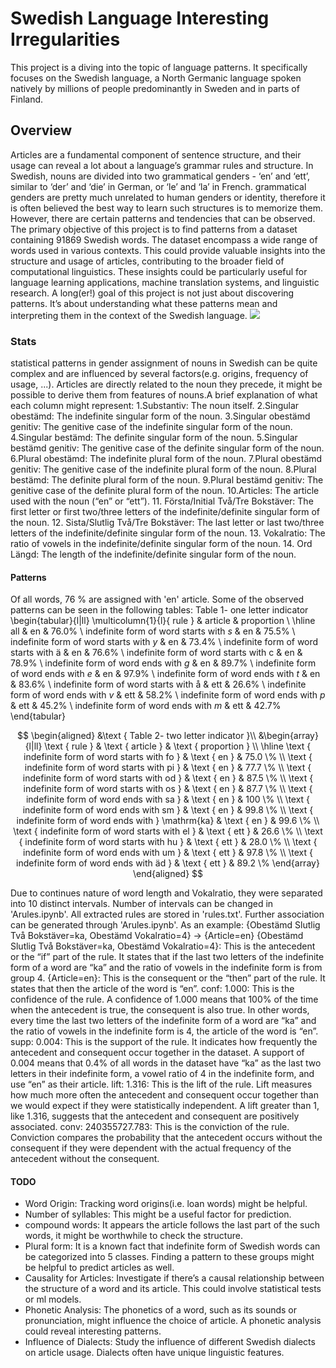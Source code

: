 # Swedish Language Interesting Irregularities
This project is a diving into the topic of language patterns. It specifically focuses on the Swedish language, a North Germanic language spoken natively by millions of people predominantly in Sweden and in parts of Finland.

## Overview

Articles are a fundamental component of sentence structure, and their usage can reveal a lot about a language’s grammar rules and structure. 
In Swedish, nouns are divided into two grammatical genders - ‘en’ and ‘ett’, similar to ‘der’ and ‘die’ in German, or ‘le’ and ‘la’ in French. grammatical genders are pretty much unrelated to human genders or identity, therefore it is often believed the best way to learn such structures is to memorize them.
However, there are certain patterns and tendencies that can be observed. 
The primary objective of this project is to find patterns from a dataset containing 91869 Swedish words. The dataset encompass a wide range of words used in various contexts. 
This could provide valuable insights into the structure and usage of articles, contributing to the broader field of computational linguistics. These insights could be particularly useful for language learning applications, machine translation systems, and linguistic research.
A long(er!) goal of this project is not just about discovering patterns. It’s about understanding what these patterns mean and interpreting them in the context of the Swedish language.
<img src="https://github.com/smol-ai/developer/assets/6764957/6af16d37-2494-4722-b3a2-6fc91c005451"></img>

### Stats
statistical patterns in gender assignment of nouns in Swedish can be quite complex and are influenced by several factors(e.g. origins, frequency of usage, ...). 
Articles are directly related to the noun they precede, it might be possible to derive them from features of nouns.A brief explanation of what each column might represent:
	1.Substantiv: The noun itself.
	2.Singular obestämd: The indefinite singular form of the noun.
	3.Singular obestämd genitiv: The genitive case of the indefinite singular form of the noun.
	4.Singular bestämd: The definite singular form of the noun.
	5.Singular bestämd genitiv: The genitive case of the definite singular form of the noun.
	6.Plural obestämd: The indefinite plural form of the noun.
	7.Plural obestämd genitiv: The genitive case of the indefinite plural form of the noun.
	8.Plural bestämd: The definite plural form of the noun.
	9.Plural bestämd genitiv: The genitive case of the definite plural form of the noun.
	10.Articles: The article used with the noun (“en” or “ett”).
	11. Första/Initial Två/Tre Bokstäver: The first letter or first two/three letters of the indefinite/definite singular form of the noun. 
	12. Sista/Slutlig Två/Tre Bokstäver: The last letter or last two/three letters of the indefinite/definite singular form of the noun. 
	13. Vokalratio: The ratio of vowels in the indefinite/definite singular form of the noun.
	14. Ord Längd: The length of the indefinite/definite singular form of the noun.
	
#### Patterns

Of all words, 76 % are assigned with 'en' article. Some of the observed patterns can be seen in the following tables:
Table 1- one letter indicator
\begin{tabular}{l|ll}
\multicolumn{1}{l}{ rule } & article & proportion \\
\hline all & en & $76.0 \%$ \\
indefinite form of word starts with $s$ & en & $75.5 \%$ \\
indefinite form of word starts with $y$ & en & $73.4 \%$ \\
indefinite form of word starts with ä & en & $76.6 \%$ \\
indefinite form of word starts with c & en & $78.9 \%$ \\
indefinite form of word ends with $g$ & en & $89.7 \%$ \\
indefinite form of word ends with $e$ & en & $97.9 \%$ \\
indefinite form of word ends with $t$ & en & $83.6 \%$ \\
indefinite form of word starts with å & ett & $26.6 \%$ \\
indefinite form of word ends with $v$ & ett & $58.2 \%$ \\
indefinite form of word ends with $p$ & ett & $45.2 \%$ \\
indefinite form of word ends with $m$ & ett & $42.7 \%$
\end{tabular}

$$
\begin{aligned}
&\text { Table 2- two letter indicator }\\
&\begin{array}{l|ll}
\text { rule } & \text { article } & \text { proportion } \\
\hline \text { indefinite form of word starts with fo } & \text { en } & 75.0 \% \\
\text { indefinite form of word starts with pi } & \text { en } & 77.7 \% \\
\text { indefinite form of word starts with od } & \text { en } & 87.5 \% \\
\text { indefinite form of word starts with os } & \text { en } & 87.7 \% \\
\text { indefinite form of word ends with sa } & \text { en } & 100 \% \\
\text { indefinite form of word ends with sm } & \text { en } & 99.8 \% \\
\text { indefinite form of word ends with } \mathrm{ka} & \text { en } & 99.6 \% \\
\text { indefinite form of word starts with el } & \text { ett } & 26.6 \% \\
\text { indefinite form of word starts with hu } & \text { ett } & 28.0 \% \\
\text { indefinite form of word ends with um } & \text { ett } & 97.8 \% \\
\text { indefinite form of word ends with äd } & \text { ett } & 89.2 \%
\end{array}
\end{aligned}
$$

Due to continues nature of word length and Vokalratio, they were separated into 10 distinct intervals. Number of intervals can be changed in 'Arules.ipynb'.
All extracted rules are stored in 'rules.txt'. Further association can be generated through 'Arules.ipynb'. As an example:
{Obestämd Slutlig Två Bokstäver=ka, Obestämd Vokalratio=4} -> {Article=en}
{Obestämd Slutlig Två Bokstäver=ka, Obestämd Vokalratio=4}: This is the antecedent or the “if” part of the rule. It states that if the last two letters of the indefinite form of a word are “ka” and the ratio of vowels in the indefinite form is from group 4.
{Article=en}: This is the consequent or the “then” part of the rule. It states that then the article of the word is “en”.
conf: 1.000: This is the confidence of the rule. A confidence of 1.000 means that 100% of the time when the antecedent is true, the consequent is also true. In other words, every time the last two letters of the indefinite form of a word are “ka” and the ratio of vowels in the indefinite form is 4, the article of the word is “en”.
supp: 0.004: This is the support of the rule. It indicates how frequently the antecedent and consequent occur together in the dataset. A support of 0.004 means that 0.4% of all words in the dataset have “ka” as the last two letters in their indefinite form, a vowel ratio of 4 in the indefinite form, and use “en” as their article.
lift: 1.316: This is the lift of the rule. Lift measures how much more often the antecedent and consequent occur together than we would expect if they were statistically independent. A lift greater than 1, like 1.316, suggests that the antecedent and consequent are positively associated.
conv: 240355727.783: This is the conviction of the rule. Conviction compares the probability that the antecedent occurs without the consequent if they were dependent with the actual frequency of the antecedent without the consequent.

#### TODO
- Word Origin: Tracking word origins(i.e. loan words) might be helpful.
- Number of syllables: This might be a useful factor for prediction.
- compound words: It appears the article follows the last part of the such words, it might be worthwhile to check the structure.
- Plural form: It is a known fact that indefinite form of Swedish words can be categorized into 5 classes. Finding a pattern to these groups might be helpful to predict articles as well.
- Causality for Articles: Investigate if there’s a causal relationship between the structure of a word and its article. This could involve statistical tests or ml models.
- Phonetic Analysis: The phonetics of a word, such as its sounds or pronunciation, might influence the choice of article. A phonetic analysis could reveal interesting patterns.
- Influence of Dialects: Study the influence of different Swedish dialects on article usage. Dialects often have unique linguistic features.
